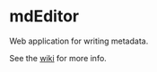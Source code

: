 mdEditor
========

Web application for writing metadata.

See the [wiki](https://github.com/adiwg/mdEditor/wiki) for more info.
